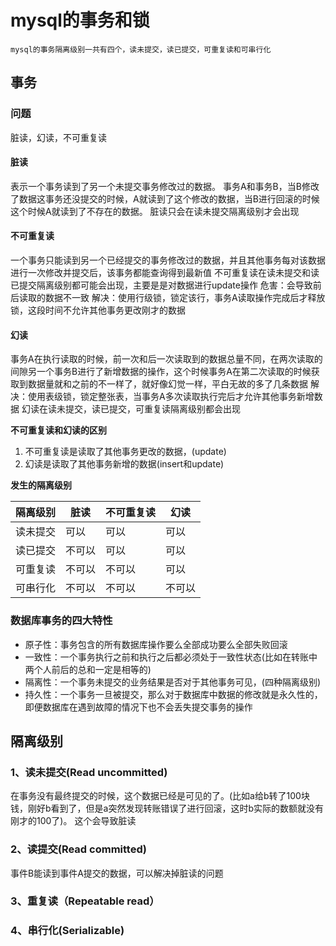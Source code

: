 # mysql的事务和锁
```
mysql的事务隔离级别一共有四个，读未提交，读已提交，可重复读和可串行化
```
## 事务
### 问题
脏读，幻读，不可重复读
#### 脏读
表示一个事务读到了另一个未提交事务修改过的数据。
事务A和事务B，当B修改了数据这事务还没提交的时候，A就读到了这个修改的数据，当B进行回滚的时候这个时候A就读到了不存在的数据。
脏读只会在读未提交隔离级别才会出现

#### 不可重复读
一个事务只能读到另一个已经提交的事务修改过的数据，并且其他事务每对该数据进行一次修改并提交后，该事务都能查询得到最新值
不可重复读在读未提交和读已提交隔离级别都可能会出现，主要是是对数据进行update操作
危害：会导致前后读取的数据不一致
解决：使用行级锁，锁定该行，事务A读取操作完成后才释放锁，这段时间不允许其他事务更改刚才的数据

#### 幻读
事务A在执行读取的时候，前一次和后一次读取到的数据总量不同，在两次读取的间隙另一个事务B进行了新增数据的操作，这个时候事务A在第二次读取的时候获取到数据量就和之前的不一样了，就好像幻觉一样，平白无故的多了几条数据
解决：使用表级锁，锁定整张表，当事务A多次读取执行完后才允许其他事务新增数据
幻读在读未提交，读已提交，可重复读隔离级别都会出现

**不可重复读和幻读的区别**

1. 不可重复读是读取了其他事务更改的数据，(update)
2. 幻读是读取了其他事务新增的数据(insert和update)

**发生的隔离级别**

|隔离级别|脏读|不可重复读|幻读|
|-|-|-|-|
|读未提交|可以|可以|可以|
|读已提交|不可以|可以|可以|
|可重复读|不可以|不可以|可以|
|可串行化|不可以|不可以|不可以|



### 数据库事务的四大特性

- 原子性：事务包含的所有数据库操作要么全部成功要么全部失败回滚
- 一致性：一个事务执行之前和执行之后都必须处于一致性状态(比如在转账中两个人前后的总和一定是相等的)
- 隔离性：一个事务未提交的业务结果是否对于其他事务可见，(四种隔离级别)
- 持久性：一个事务一旦被提交，那么对于数据库中数据的修改就是永久性的，即便数据库在遇到故障的情况下也不会丢失提交事务的操作

## 隔离级别
### 1、读未提交(Read uncommitted)
在事务没有最终提交的时候，这个数据已经是可见的了。(比如a给b转了100块钱，刚好b看到了，但是a突然发现转账错误了进行回滚，这时b实际的数额就没有刚才的100了)。
这个会导致脏读
### 2、读提交(Read committed)
事件B能读到事件A提交的数据，可以解决掉脏读的问题
### 3、重复读（Repeatable read）
### 4、串行化(Serializable)














